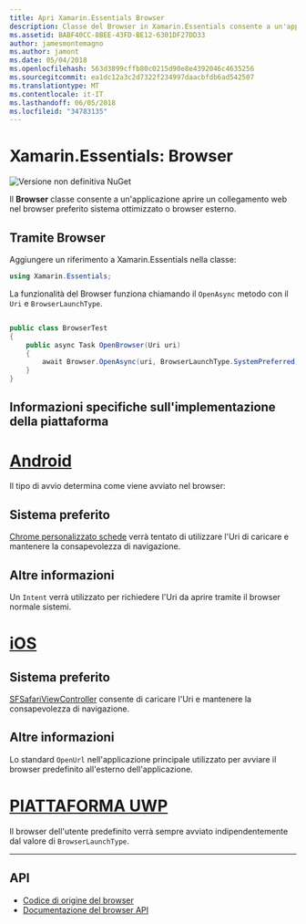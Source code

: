 ```yaml
---
title: Apri Xamarin.Essentials Browser
description: Classe del Browser in Xamarin.Essentials consente a un'applicazione aprire un collegamento web nel browser preferito sistema ottimizzato o browser esterno.
ms.assetid: BABF40CC-8BEE-43FD-BE12-6301DF27DD33
author: jamesmontemagno
ms.author: jamont
ms.date: 05/04/2018
ms.openlocfilehash: 563d3899cffb80c0215d90e8e4392046c4635256
ms.sourcegitcommit: ea1dc12a3c2d7322f234997daacbfdb6ad542507
ms.translationtype: MT
ms.contentlocale: it-IT
ms.lasthandoff: 06/05/2018
ms.locfileid: "34783135"
---
```

# <a name="xamarinessentials-browser"></a>Xamarin.Essentials: Browser

![Versione non definitiva NuGet](~/media/shared/pre-release.png)

Il **Browser** classe consente a un'applicazione aprire un collegamento web nel browser preferito sistema ottimizzato o browser esterno.

## <a name="using-browser"></a>Tramite Browser

Aggiungere un riferimento a Xamarin.Essentials nella classe:

```csharp
using Xamarin.Essentials;
```

La funzionalità del Browser funziona chiamando il `OpenAsync` metodo con il `Uri` e `BrowserLaunchType`.

```csharp

public class BrowserTest
{
    public async Task OpenBrowser(Uri uri)
    {
        await Browser.OpenAsync(uri, BrowserLaunchType.SystemPreferred);
    }
}
```

## <a name="platform-implementation-specifics"></a>Informazioni specifiche sull'implementazione della piattaforma

# <a name="androidtabandroid"></a>[Android](#tab/android)

Il tipo di avvio determina come viene avviato nel browser:

## <a name="system-preferred"></a>Sistema preferito

[Chrome personalizzato schede](https://developer.chrome.com/multidevice/android/customtabs) verrà tentato di utilizzare l'Uri di caricare e mantenere la consapevolezza di navigazione.

## <a name="external"></a>Altre informazioni

Un `Intent` verrà utilizzato per richiedere l'Uri da aprire tramite il browser normale sistemi.

# <a name="iostabios"></a>[iOS](#tab/ios)

## <a name="system-preferred"></a>Sistema preferito

[SFSafariViewController](https://developer.xamarin.com/api/type/SafariServices.SFSafariViewController/) consente di caricare l'Uri e mantenere la consapevolezza di navigazione.

## <a name="external"></a>Altre informazioni

Lo standard `OpenUrl` nell'applicazione principale utilizzato per avviare il browser predefinito all'esterno dell'applicazione.

# <a name="uwptabuwp"></a>[PIATTAFORMA UWP](#tab/uwp)

Il browser dell'utente predefinito verrà sempre avviato indipendentemente dal valore di `BrowserLaunchType`.

--------------

## <a name="api"></a>API

- [Codice di origine del browser](https://github.com/xamarin/Essentials/tree/master/Xamarin.Essentials/Browser)
- [Documentazione del browser API](xref:Xamarin.Essentials.Browser)
